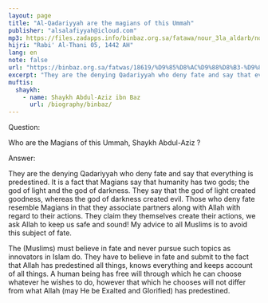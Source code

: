 ```yaml
---
layout: page
title: "Al-Qadariyyah are the magians of this Ummah"
publisher: "alsalafiyyah@icloud.com"
mp3: https://files.zadapps.info/binbaz.org.sa/fatawa/nour_3la_aldarb/nour_935/nour_93503.mp3
hijri: "Rabi' Al-Thani 05, 1442 AH"
lang: en
note: false
url: "https://binbaz.org.sa/fatwas/18619/%D9%85%D8%AC%D9%88%D8%B3-%D9%87%D8%B0%D9%87-%D8%A7%D9%84%D8%A7%D9%85%D8%A9"
excerpt: "They are the denying Qadariyyah who deny fate and say that everything is predestined. It is a fact that Magians say that humanity has two gods; the god of light and the god of darkness."
muftis:
  shaykh: 
    - name: Shaykh Abdul-Aziz ibn Baz
      url: /biography/binbaz/
---
```


Question:

Who are the Magians of this Ummah, Shaykh Abdul-Aziz ?

Answer:

They are the denying Qadariyyah who deny fate and say that everything is predestined. It is a fact that Magians say that humanity has two gods; the god of light and the god of darkness. They say that the god of light created goodness, whereas the god of darkness created evil. Those who deny fate resemble Magians in that they associate partners along with Allah with regard to their actions. They claim they themselves create their actions, we ask Allah to keep us safe and sound! My advice to all Muslims is to avoid this subject of fate. 

The (Muslims) must believe in fate and never pursue such topics as innovators in Islam do. They have to believe in fate and submit to the fact that Allah has predestined all things, knows everything and keeps account of all things. A human being has free will through which he can choose whatever he wishes to do, however that which he chooses will not differ from what Allah (may He be Exalted and Glorified) has predestined. 
